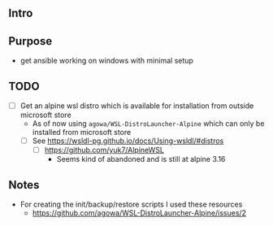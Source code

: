 ## Intro


## Purpose

- get ansible working on windows with minimal setup

## TODO

- [ ] Get an alpine wsl distro which is available for installation from outside microsoft store
	- As of now using `agowa/WSL-DistroLauncher-Alpine` which can only be installed from microsoft store
	- [ ] See https://wsldl-pg.github.io/docs/Using-wsldl/#distros
		- [ ] https://github.com/yuk7/AlpineWSL
			- Seems kind of abandoned and is still at alpine 3.16

## Notes

- For creating the init/backup/restore scripts I used these resources
	- https://github.com/agowa/WSL-DistroLauncher-Alpine/issues/2
